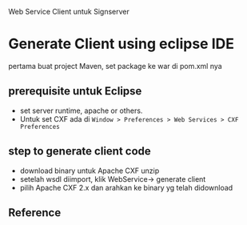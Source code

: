 Web Service Client untuk Signserver

# Generate Client using eclipse IDE

pertama buat project Maven, set package ke war di pom.xml nya

## prerequisite untuk Eclipse

 - set server runtime, apache or others.   
 - Untuk set CXF ada di `Window > Preferences > Web Services > CXF Preferences`

## step to generate client code
 - download binary untuk Apache CXF unzip
 - setelah wsdl diimport, klik WebService-> generate client
 - pilih Apache CXF 2.x dan arahkan ke binary yg telah didownload
 
## Reference
